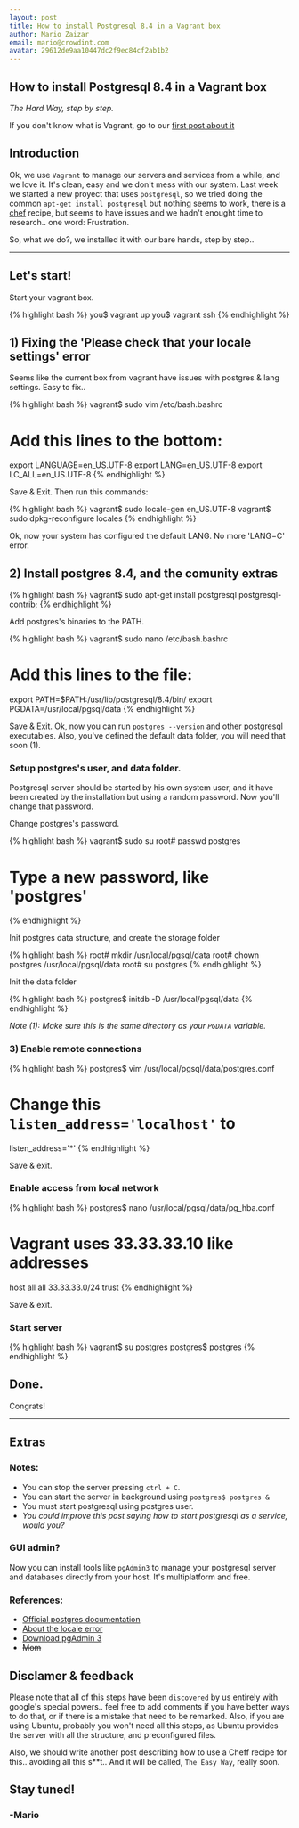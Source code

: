 ```yaml
---
layout: post
title: How to install Postgresql 8.4 in a Vagrant box
author: Mario Zaizar
email: mario@crowdint.com
avatar: 29612de9aa10447dc2f9ec84cf2ab1b2
---
```


## How to install Postgresql 8.4 in a Vagrant box
*The Hard Way, step by step.*

If you don't know what is Vagrant, go to our [first post about it](http://blog.crowdint.com/2011/06/21/vagrant.html)

## Introduction
Ok, we use `Vagrant` to manage our servers and services from a while, and we love it. It's clean, easy and we don't mess with our system.
Last week we started a new proyect that uses `postgresql`, so we tried doing the common `apt-get install postgresql` 
but nothing seems to work, there is a [chef](http://vagrantup.com/docs/provisioners/introduction.html) recipe, 
but seems to have issues and we hadn't enought time to research.. one word: Frustration.

So, what we do?, we installed it with our bare hands, step by step.. 

---

## Let's start!
Start your vagrant box.

{% highlight bash %}
you$ vagrant up
you$ vagrant ssh
{% endhighlight %}

## 1) Fixing the 'Please check that your locale settings' error
Seems like the current box from vagrant have issues with postgres & lang settings. Easy to fix..

{% highlight bash %}
vagrant$ sudo vim /etc/bash.bashrc

# Add this lines to the bottom:
export LANGUAGE=en_US.UTF-8
export LANG=en_US.UTF-8
export LC_ALL=en_US.UTF-8
{% endhighlight %}

Save & Exit. Then run this commands:

{% highlight bash %}
vagrant$ sudo locale-gen en_US.UTF-8
vagrant$ sudo dpkg-reconfigure locales
{% endhighlight %}

Ok, now your system has configured the default LANG. No more 'LANG=C' error. 

## 2) Install postgres 8.4, and the comunity extras

{% highlight bash %}
vagrant$ sudo apt-get install postgresql postgresql-contrib; 
{% endhighlight %}

Add postgres's binaries to the PATH.

{% highlight bash %}
vagrant$ sudo nano /etc/bash.bashrc

# Add this lines to the file:
export PATH=$PATH:/usr/lib/postgresql/8.4/bin/
export PGDATA=/usr/local/pgsql/data
{% endhighlight %}

Save & Exit. Ok, now you can run `postgres --version` and other postgresql executables.
Also, you've defined the default data folder, you will need that soon (1).

### Setup postgres's user, and data folder.

Postgresql server should be started by his own system user, 
and it have been created by the installation but using a random password.
Now you'll change that password.

Change postgres's password.

{% highlight bash %}
vagrant$ sudo su
root# passwd postgres
# Type a new password, like 'postgres'
{% endhighlight %}

Init postgres data structure, and create the storage folder

{% highlight bash %}
root# mkdir /usr/local/pgsql/data
root# chown postgres /usr/local/pgsql/data
root# su postgres
{% endhighlight %}

Init the data folder

{% highlight bash %}
postgres$ initdb -D /usr/local/pgsql/data
{% endhighlight %}

*Note (1): Make sure this is the same directory as your `PGDATA` variable.*

### 3) Enable remote connections

{% highlight bash %}
postgres$ vim /usr/local/pgsql/data/postgres.conf

# Change this `listen_address='localhost'` to
listen_address='*'
{% endhighlight %}

Save & exit.

### Enable access from local network

{% highlight bash %}
postgres$ nano /usr/local/pgsql/data/pg_hba.conf

# Vagrant uses 33.33.33.10 like addresses
host all all 33.33.33.0/24 trust
{% endhighlight %}

Save & exit.

### Start server

{% highlight bash %}
vagrant$ su postgres
postgres$ postgres
{% endhighlight %}

## Done.
Congrats!

---

## Extras

### Notes:

* You can stop the server pressing `ctrl + C`.
* You can start the server in background using `postgres$ postgres &`
* You must start postgresql using postgres user. 
* *You could improve this post saying how to start postgresql as a service, would you?*
 
### GUI admin?
Now you can install tools like `pgAdmin3` to manage your postgresql server and databases directly from your host.
It's multiplatform and free.

### References:
* [Official postgres documentation](http://www.postgresql.org/docs/8.4/static/creating-cluster.html)
* [About the locale error](http://bookmarks.honewatson.com/2009/05/30/perl-warning-please-check-that-your-locale-settings-ubuntu/)
* [Download pgAdmin 3](http://www.pgadmin.org/)
* <del>Mom</del>

## Disclamer & feedback
Please note that all of this steps have been `discovered` by us entirely with google's special powers.. 
feel free to add comments if you have better ways to do that, or if there is a mistake 
that need to be remarked. Also, if you are using Ubuntu, probably you won't need all this steps, 
as Ubuntu provides the server with all the structure, and preconfigured files.

Also, we should write another post describing how to use a Cheff recipe for this.. 
avoiding all this s**t.. And it will be called, `The Easy Way`, really soon. 

## Stay tuned!
### -Mario
